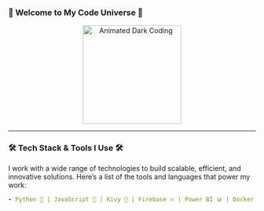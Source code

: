 ### 🌌 Welcome to My Code Universe 🌌

<div align="center">
  <img src="https://i.gifer.com/1GQN.gif" width="200" alt="Animated Dark Coding">
</div>

---

### 🛠️ **Tech Stack & Tools I Use** 🛠️

I work with a wide range of technologies to build scalable, efficient, and innovative solutions. Here’s a list of the tools and languages that power my work:

```yaml
- Python 🐍 | JavaScript 🚀 | Kivy 📱 | Firebase 🔥 | Power BI 📊 | Docker 🐳 | GitHub 🌐 | SQL 💾 | APIs 🌐
